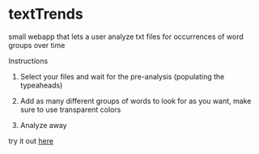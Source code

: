textTrends
==========

small webapp that lets a user analyze txt files for occurrences of word groups over time

Instructions

1. Select your files and wait for the pre-analysis (populating the typeaheads)

2. Add as many different groups of words to look for as you want, make sure to use transparent colors

3. Analyze away

try it out [here](http://lordchair.github.io/textTrends/)
